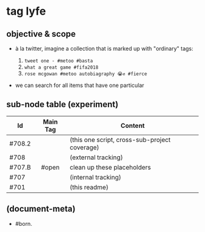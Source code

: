 # tag lyfe

## objective & scope

  - à la twitter, imagine a collection that is marked up with "ordinary" tags:

    1. `tweet one - #metoo #basta`
    1. `what a great game #fifa2018`
    1. `rose mcgowan #metoo autobiagraphy 😭✊ #fierce`

  - we can search for all items that have one particular 




## sub-node table (experiment)

|Id                         | Main Tag | Content |
|---------------------------|:-----:|-----------------------------------------|
|                   #708.2  |       | (this one script, cross-sub-project coverage)
|                   #708    |       | (external tracking)
|                   #707.B  | #open | clean up these placeholders
|                   #707    |       | (internal tracking)
|                   #701    |       | (this readme)




## (document-meta)

  - #born.

